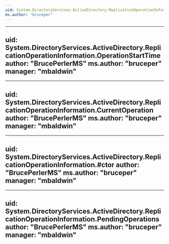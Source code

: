 ```yaml
---
uid: System.DirectoryServices.ActiveDirectory.ReplicationOperationInformation
ms.author: "bruceper"
---
```


---
uid: System.DirectoryServices.ActiveDirectory.ReplicationOperationInformation.OperationStartTime
author: "BrucePerlerMS"
ms.author: "bruceper"
manager: "mbaldwin"
---

---
uid: System.DirectoryServices.ActiveDirectory.ReplicationOperationInformation.CurrentOperation
author: "BrucePerlerMS"
ms.author: "bruceper"
manager: "mbaldwin"
---

---
uid: System.DirectoryServices.ActiveDirectory.ReplicationOperationInformation.#ctor
author: "BrucePerlerMS"
ms.author: "bruceper"
manager: "mbaldwin"
---

---
uid: System.DirectoryServices.ActiveDirectory.ReplicationOperationInformation.PendingOperations
author: "BrucePerlerMS"
ms.author: "bruceper"
manager: "mbaldwin"
---
